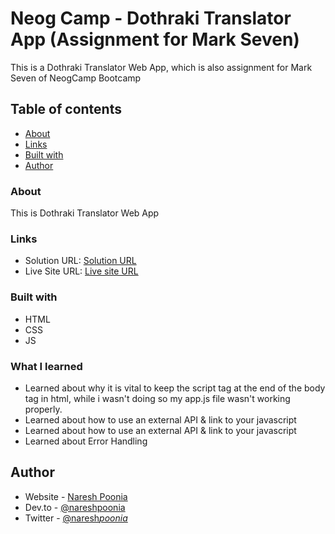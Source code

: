 # Neog Camp - Dothraki Translator App (Assignment for Mark Seven)

This is a Dothraki Translator Web App, which is also assignment for Mark Seven of NeogCamp Bootcamp

## Table of contents

- [About](#about)
- [Links](#links)
- [Built with](#built-with)
- [Author](#author)

### About

This is Dothraki Translator Web App

### Links

- Solution URL: [Solution URL](https://github.com/nareshpoonia/dothraki-translator-app)
- Live Site URL: [Live site URL](https://nareshdothrakitranslator.netlify.app/)

### Built with

- HTML
- CSS
- JS

### What I learned

- Learned about why it is vital to keep the script tag at the end of the body tag in html, while i wasn't doing so my app.js file wasn't working properly.
- Learned about how to use an external API & link to your javascript
- Learned about how to use an external API & link to your javascript
- Learned about Error Handling

## Author

- Website - [Naresh Poonia](https://www.nareshpoonia.com)
- Dev.to - [@nareshpoonia](https://dev.to/naresh)
- Twitter - [@naresh*poonia*](https://twitter.com/naresh_poonia_)
